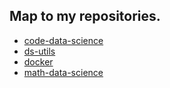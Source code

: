 ## Map to my repositories.

- [code-data-science](https://github.com/yang-zhang/code-data-science)
- [ds-utils](https://github.com/yang-zhang/ds-utils)
- [docker](https://github.com/yang-zhang/docker)
- [math-data-science](https://github.com/yang-zhang/math-data-science)
